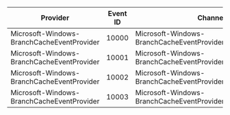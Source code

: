 Provider                                    |  Event ID  |  Channel                                                       |  Message
--------------------------------------------|------------|----------------------------------------------------------------|---------------
Microsoft-Windows-BranchCacheEventProvider  |  10000     |  Microsoft-Windows-BranchCacheEventProvider/DiagnosticChannel  |  CreateRequest
Microsoft-Windows-BranchCacheEventProvider  |  10001     |  Microsoft-Windows-BranchCacheEventProvider/DiagnosticChannel  |  SendRequest
Microsoft-Windows-BranchCacheEventProvider  |  10002     |  Microsoft-Windows-BranchCacheEventProvider/DiagnosticChannel  |  SendResponse
Microsoft-Windows-BranchCacheEventProvider  |  10003     |  Microsoft-Windows-BranchCacheEventProvider/DiagnosticChannel  |  CloseRequest